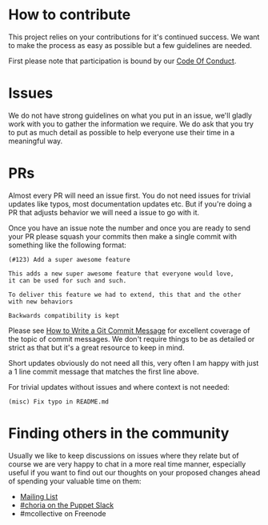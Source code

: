 # How to contribute

This project relies on your contributions for it's continued success.  We want to make the process as easy as possible but a few guidelines are needed.

First please note that participation is bound by our [Code Of Conduct](CODE_OF_CONDUCT.md).

# Issues

We do not have strong guidelines on what you put in an issue, we'll gladly work with you to gather the information we require. We do ask that you try to put as much detail as possible to help everyone use their time in a meaningful way.

# PRs

Almost every PR will need an issue first.  You do not need issues for trivial updates like typos, most documentation updates etc.  But if you're doing a PR that adjusts behavior we will need a issue to go with it.

Once you have an issue note the number and once you are ready to send your PR please squash your commits then make a single commit with something like the following format:

```
(#123) Add a super awesome feature

This adds a new super awesome feature that everyone would love,
it can be used for such and such.

To deliver this feature we had to extend, this that and the other
with new behaviors

Backwards compatibility is kept
```

Please see [How to Write a Git Commit Message](https://chris.beams.io/posts/git-commit/) for excellent coverage of the topic of commit messages.  We don't require things to be as detailed or strict as that but it's a great resource to keep in mind.

Short updates obviously do not need all this, very often I am happy with just a 1 line commit message that matches the first line above.

For trivial updates without issues and where context is not needed:

```
(misc) Fix typo in README.md
```

# Finding others in the community

Usually we like to keep discussions on issues where they relate but of course we are very happy to chat in a more real time manner, especially useful if you want to find out our thoughts on your proposed changes ahead of spending your valuable time on them:

 * [Mailing List](https://groups.google.com/forum/#!forum/choria-users)
 * [#choria on the Puppet Slack](http://slack.puppet.com/)
 * #mcollective on Freenode
